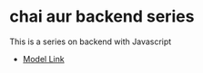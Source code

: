 # chai aur backend series

This is a series on backend with Javascript 
- [Model Link](https://app.eraser.io/workspace/cMeMpr1l1gXMsCU62iTn)